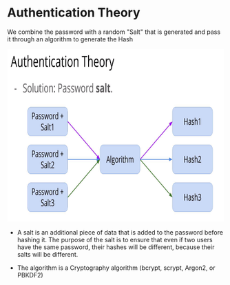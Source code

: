 # Authentication Theory

We combine the password with a random "Salt" that is generated and pass it through an algorithm to generate the Hash

<img src="image.png" alt="Alt text" width="800" height="400">

- A salt is an additional piece of data that is added to the password before hashing it. The purpose of the salt is to ensure that even if two users have the same password, their hashes will be different, because their salts will be different.

- The algorithm is a Cryptography algorithm (bcrypt, scrypt, Argon2, or PBKDF2)
